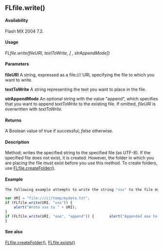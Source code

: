## FLfile.write()

#### Availability

Flash MX 2004 7.2.

#### Usage

*FLfile.write(fileURI, textToWrite, [ , strAppendMode])*

#### Parameters

**fileURI** A string, expressed as a file:/// URI, specifying the file to which you want to write.

**textToWrite** A string representing the text you want to place in the file.

**strAppendMode** An optional string with the value "append", which specifies that you want to append *textToWrite* to the existing file. If omitted, *fileURI* is overwritten with *textToWrite*.

#### Returns

A Boolean value of true if successful; *false* otherwise.

#### Description

Method; writes the specified string to the specified file (as UTF-8). If the specified file does not exist, it is created. However, the folder in which you are placing the file must exist before you use this method. To create folders, use [FLfile.createFolder()](../FLfile_object/FLfile1.md).

#### Example

```javascript
The following example attempts to write the string "xxx" to the file mydata.txt and displays an alert message if the write succeeded. It then attempts to append the string "aaa" to the file and displays a second alert message if the write succeeded. After executing this script, the file mydata.txt will contain only the text "xxxaaa".

var URI = "file:///c|/temp/mydata.txt"; 
if (FLfile.write(URI, "xxx")) {
    alert("Wrote xxx to " + URI);
}
if (FLfile.write(URI, "aaa", "append")) {       alert("Appended aaa to " + fileURI);
}

```

#### See also

[FLfile.createFolder()](../FLfile_object/FLfile1.md), [FLfile.exists()](../FLfile_object/FLfile2.md)
